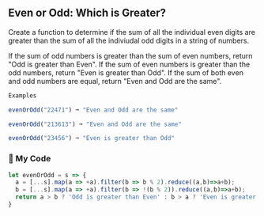 ## Even or Odd: Which is Greater?

Create a function to determine if the sum of all the individual even digits are greater than the sum of all the indiviudal odd digits in a string of numbers.

If the sum of odd numbers is greater than the sum of even numbers, return "Odd is greater than Even".
If the sum of even numbers is greater than the odd numbers, return "Even is greater than Odd".
If the sum of both even and odd numbers are equal, return "Even and Odd are the same".
```js
Examples

evenOrOdd("22471") ➞ "Even and Odd are the same"

evenOrOdd("213613") ➞ "Even and Odd are the same"

evenOrOdd("23456") ➞ "Even is greater than Odd"
```
### 🌻 My Code
```js
let evenOrOdd = s => {
  a = [...s].map(a => +a).filter(b => b % 2).reduce((a,b)=>a+b);
  b = [...s].map(a => +a).filter(b => !(b % 2)).reduce((a,b)=>a+b);
  return a > b ? 'Odd is greater than Even' : b > a ? 'Even is greater than Odd' : 'Even and Odd are the same';
}
```
